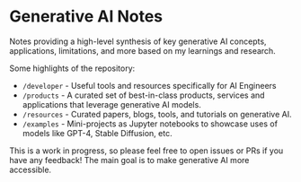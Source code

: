# Generative AI Notes 

Notes providing a high-level synthesis of key generative AI concepts, applications, limitations, and more based on my learnings and research.

Some highlights of the repository:

- `/developer` - Useful tools and resources specifically for AI Engineers
- `/products` - A curated set of best-in-class products, services and applications that leverage generative AI models.
- `/resources` - Curated papers, blogs, tools, and tutorials on generative AI.
- `/examples` - Mini-projects as Jupyter notebooks to showcase uses of models like GPT-4, Stable Diffusion, etc.

This is a work in progress, so please feel free to open issues or PRs if you have any feedback! The main goal is to make generative AI more accessible.

